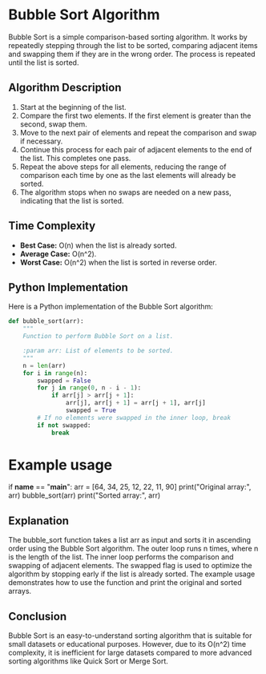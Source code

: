 # Bubble Sort Algorithm

Bubble Sort is a simple comparison-based sorting algorithm. It works by repeatedly stepping through the list to be sorted, comparing adjacent items and swapping them if they are in the wrong order. The process is repeated until the list is sorted.

## Algorithm Description

1. Start at the beginning of the list.
2. Compare the first two elements. If the first element is greater than the second, swap them.
3. Move to the next pair of elements and repeat the comparison and swap if necessary.
4. Continue this process for each pair of adjacent elements to the end of the list. This completes one pass.
5. Repeat the above steps for all elements, reducing the range of comparison each time by one as the last elements will already be sorted.
6. The algorithm stops when no swaps are needed on a new pass, indicating that the list is sorted.

## Time Complexity

- **Best Case:** O(n) when the list is already sorted.
- **Average Case:** O(n^2).
- **Worst Case:** O(n^2) when the list is sorted in reverse order.

## Python Implementation

Here is a Python implementation of the Bubble Sort algorithm:

```python
def bubble_sort(arr):
    """
    Function to perform Bubble Sort on a list.

    :param arr: List of elements to be sorted.
    """
    n = len(arr)
    for i in range(n):
        swapped = False
        for j in range(0, n - i - 1):
            if arr[j] > arr[j + 1]:
                arr[j], arr[j + 1] = arr[j + 1], arr[j]
                swapped = True
        # If no elements were swapped in the inner loop, break
        if not swapped:
            break
```
# Example usage
if __name__ == "__main__":
    arr = [64, 34, 25, 12, 22, 11, 90]
    print("Original array:", arr)
    bubble_sort(arr)
    print("Sorted array:", arr)

## Explanation
The bubble_sort function takes a list arr as input and sorts it in ascending order using the Bubble Sort algorithm.
The outer loop runs n times, where n is the length of the list.
The inner loop performs the comparison and swapping of adjacent elements.
The swapped flag is used to optimize the algorithm by stopping early if the list is already sorted.
The example usage demonstrates how to use the function and print the original and sorted arrays.

## Conclusion
Bubble Sort is an easy-to-understand sorting algorithm that is suitable for small datasets or educational purposes. However, due to its O(n^2) time complexity, it is inefficient for large datasets compared to more advanced sorting algorithms like Quick Sort or Merge Sort.

